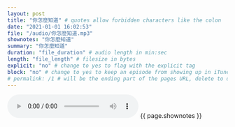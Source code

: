 ```yaml
---
layout: post
title: "你怎麼知道" # quotes allow forbidden characters like the colon
date: "2021-01-01 16:02:53"
file: "/audio/你怎麼知道.mp3"
shownotes: "你怎麼知道"
summary: "你怎麼知道"
duration: "file_duration" # audio length in min:sec
length: "file_length" # filesize in bytes
explicit: "no" # change to yes to flag with the explicit tag
block: "no" # change to yes to keep an episode from showing up in iTunes
# permalink: /1 # will be the ending part of the pages URL, delete to default to the title
---
```


<audio controls>
<source src="{{site.url}}{{site.baseurl}}{{ page.file }}" type="audio/x-mp3">
Your browser does not support the audio element.
</audio>
{{ page.shownotes }}
